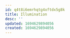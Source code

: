 ```yaml
---
id: q4t8i6emrhqtg4xftdx5g8k
title: Illumination
desc: ''
updated: 1694629894056
created: 1694629894056
---
```

